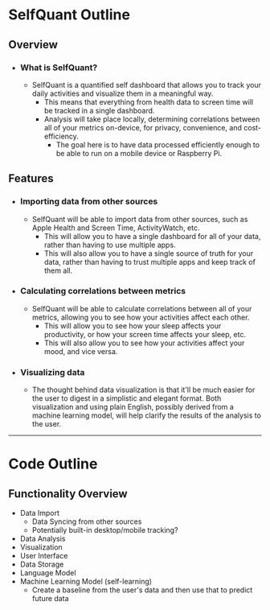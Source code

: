 # SelfQuant Outline

## Overview
- ### What is SelfQuant?
  - SelfQuant is a quantified self dashboard that allows you to track your daily activities and visualize them in a meaningful way.
    - This means that everything from health data to screen time will be tracked in a single dashboard.
    - Analysis will take place locally, determining correlations between all of your metrics on-device, for privacy, convenience, and cost-efficiency.
      - The goal here is to have data processed efficiently enough to be able to run on a mobile device or Raspberry Pi.

## Features
- ### Importing data from other sources
  - SelfQuant will be able to import data from other sources, such as Apple Health and Screen Time, ActivityWatch, etc.
    - This will allow you to have a single dashboard for all of your data, rather than having to use multiple apps.
    - This will also allow you to have a single source of truth for your data, rather than having to trust multiple apps and keep track of them all.

- ### Calculating correlations between metrics
  - SelfQuant will be able to calculate correlations between all of your metrics, allowing you to see how your 
    activities affect each other.
    - This will allow you to see how your sleep affects your productivity, or how your screen time affects your sleep, etc.
    - This will also allow you to see how your activities affect your mood, and vice versa.

- ### Visualizing data
  - The thought behind data visualization is that it'll be much easier for the user to digest in a simplistic and elegant format. Both visualization and using plain English, possibly derived from a machine learning model, will help clarify the results of the analysis to the user.

______________________________

# Code Outline

## Functionality Overview
- Data Import
  - Data Syncing from other sources
  - Potentially built-in desktop/mobile tracking?
- Data Analysis
- Visualization
- User Interface
- Data Storage
- Language Model
- Machine Learning Model (self-learning)
  - Create a baseline from the user's data and then use that to predict future data